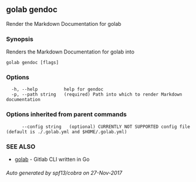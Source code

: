 ## golab gendoc

Render the Markdown Documentation for golab

### Synopsis


Renders the Markdown Documentation for golab into <PATH>

```
golab gendoc [flags]
```

### Options

```
  -h, --help          help for gendoc
  -p, --path string   (required) Path into which to render Markdown documentation
```

### Options inherited from parent commands

```
      --config string   (optional) CURRENTLY NOT SUPPORTED config file (default is ./.golab.yml and $HOME/.golab.yml)
```

### SEE ALSO
* [golab](golab.md)	 - Gitlab CLI written in Go

###### Auto generated by spf13/cobra on 27-Nov-2017
